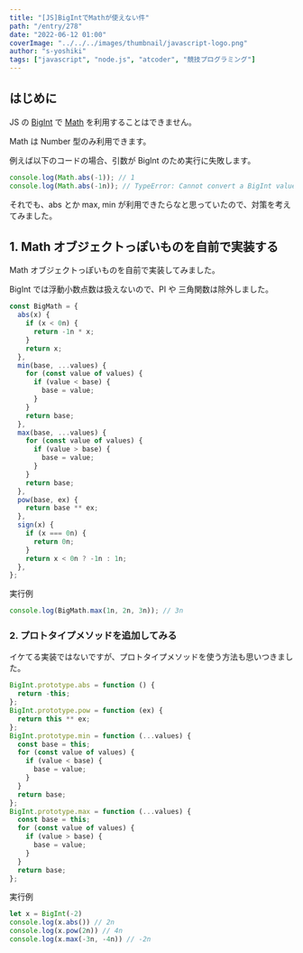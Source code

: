 ```yaml
---
title: "[JS]BigIntでMathが使えない件"
path: "/entry/278"
date: "2022-06-12 01:00"
coverImage: "../../../images/thumbnail/javascript-logo.png"
author: "s-yoshiki"
tags: ["javascript", "node.js", "atcoder", "競技プログラミング"]
---
```


## はじめに

JS の [BigInt](https://developer.mozilla.org/ja/docs/Web/JavaScript/Reference/Global_Objects/BigInt)
で [Math](https://developer.mozilla.org/ja/docs/Web/JavaScript/Reference/Global_Objects/Math)
を利用することはできません。

Math は Number 型のみ利用できます。

例えば以下のコードの場合、引数が BigInt のため実行に失敗します。

```js
console.log(Math.abs(-1)); // 1
console.log(Math.abs(-1n)); // TypeError: Cannot convert a BigInt value to a number
```

それでも、abs とか max, min が利用できたらなと思っていたので、対策を考えてみました。

## 1. Math オブジェクトっぽいものを自前で実装する

Math オブジェクトっぽいものを自前で実装してみました。

BigInt では浮動小数点数は扱えないので、PI や 三角関数は除外しました。

```js
const BigMath = {
  abs(x) {
    if (x < 0n) {
      return -1n * x;
    }
    return x;
  },
  min(base, ...values) {
    for (const value of values) {
      if (value < base) {
        base = value;
      }
    }
    return base;
  },
  max(base, ...values) {
    for (const value of values) {
      if (value > base) {
        base = value;
      }
    }
    return base;
  },
  pow(base, ex) {
    return base ** ex;
  },
  sign(x) {
    if (x === 0n) {
      return 0n;
    }
    return x < 0n ? -1n : 1n;
  },
};
```

実行例

```js
console.log(BigMath.max(1n, 2n, 3n)); // 3n
```

### 2. プロトタイプメソッドを追加してみる

イケてる実装ではないですが、プロトタイプメソッドを使う方法も思いつきました。

```js
BigInt.prototype.abs = function () {
  return -this;
};
BigInt.prototype.pow = function (ex) {
  return this ** ex;
};
BigInt.prototype.min = function (...values) {
  const base = this;
  for (const value of values) {
    if (value < base) {
      base = value;
    }
  }
  return base;
};
BigInt.prototype.max = function (...values) {
  const base = this;
  for (const value of values) {
    if (value > base) {
      base = value;
    }
  }
  return base;
};
```

実行例

```js
let x = BigInt(-2)
console.log(x.abs()) // 2n
console.log(x.pow(2n)) // 4n
console.log(x.max(-3n, -4n)) // -2n
```
